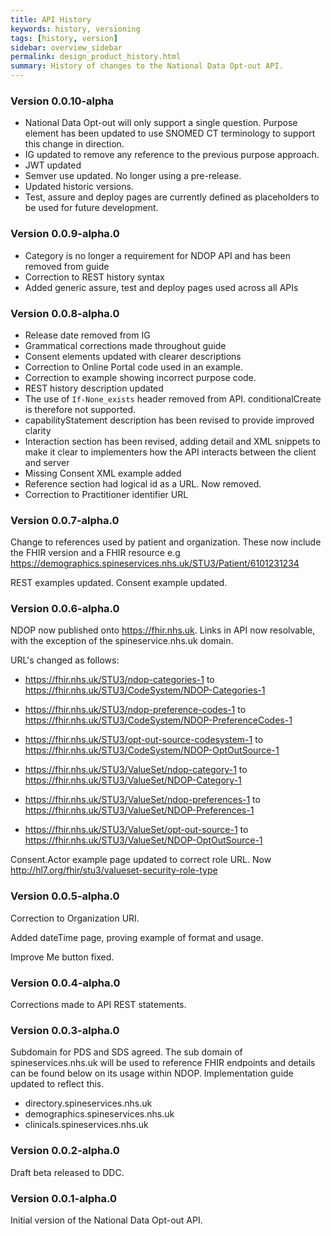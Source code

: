 ```yaml
---
title: API History
keywords: history, versioning
tags: [history, version]
sidebar: overview_sidebar
permalink: design_product_history.html
summary: History of changes to the National Data Opt-out API.
---
```

### Version 0.0.10-alpha

- National Data Opt-out will only support a single question. Purpose element has been updated to use SNOMED CT terminology to support this change in direction.
- IG updated to remove any reference to the previous purpose approach. 
- JWT updated
- Semver use updated. No longer using a pre-release.
- Updated historic versions.
- Test, assure and deploy pages are currently defined as placeholders to be used for future development.


### Version 0.0.9-alpha.0

- Category is no longer a requirement for NDOP API and has been removed from guide
- Correction to REST history syntax 
- Added generic assure, test and deploy pages used across all APIs

### Version 0.0.8-alpha.0

- Release date removed from IG
- Grammatical corrections made throughout guide
- Consent elements updated with clearer descriptions
- Correction to Online Portal code used in an example.
- Correction to example showing incorrect purpose code.
- REST history description updated
- The use of `If-None_exists` header removed from API. conditionalCreate is therefore not supported.
- capabilityStatement description has been revised to provide improved clarity
- Interaction section has been revised, adding detail and XML snippets to make it clear to implementers how the API interacts between the client and server 
- Missing Consent XML example added
- Reference section had logical id as a URL. Now removed.
- Correction to Practitioner identifier URL

### Version 0.0.7-alpha.0

Change to references used by patient and organization. These now include the FHIR version and a FHIR resource e.g https://demographics.spineservices.nhs.uk/STU3/Patient/6101231234

REST examples updated.
Consent example updated.


### Version 0.0.6-alpha.0

NDOP now published onto https://fhir.nhs.uk. Links in API now resolvable, with the exception of the spineservice.nhs.uk domain.

URL's changed as follows:

- https://fhir.nhs.uk/STU3/ndop-categories-1 to https://fhir.nhs.uk/STU3/CodeSystem/NDOP-Categories-1
- https://fhir.nhs.uk/STU3/ndop-preference-codes-1 to https://fhir.nhs.uk/STU3/CodeSystem/NDOP-PreferenceCodes-1
- https://fhir.nhs.uk/STU3/opt-out-source-codesystem-1 to https://fhir.nhs.uk/STU3/CodeSystem/NDOP-OptOutSource-1

- https://fhir.nhs.uk/STU3/ValueSet/ndop-category-1 to https://fhir.nhs.uk/STU3/ValueSet/NDOP-Category-1
- https://fhir.nhs.uk/STU3/ValueSet/ndop-preferences-1 to https://fhir.nhs.uk/STU3/ValueSet/NDOP-Preferences-1
- https://fhir.nhs.uk/STU3/ValueSet/opt-out-source-1 to https://fhir.nhs.uk/STU3/ValueSet/NDOP-OptOutSource-1

Consent.Actor example page updated to correct role URL. Now http://hl7.org/fhir/stu3/valueset-security-role-type


### Version 0.0.5-alpha.0

Correction to Organization URI.

Added dateTime page, proving example of format and usage.

Improve Me button fixed. 
 
### Version 0.0.4-alpha.0 ###

Corrections made to API REST statements.


### Version 0.0.3-alpha.0 ###

Subdomain for PDS and SDS agreed. The sub domain of spineservices.nhs.uk will be used to reference FHIR endpoints and details can be found below on its usage within NDOP. Implementation guide updated to reflect this.

- directory.spineservices.nhs.uk
- demographics.spineservices.nhs.uk
- clinicals.spineservices.nhs.uk



### Version 0.0.2-alpha.0 ###

Draft beta released to DDC.

### Version 0.0.1-alpha.0 ###

Initial version of the National Data Opt-out API.

